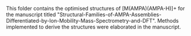 This folder contains the optimised structures of [M(AMPA)(AMPA-H)]+ for the manuscript titled "Structural-Families-of-AMPA-Assemblies-Differentiated-by-Ion-Mobility-Mass-Spectrometry-and-DFT".
Methods implemented to derive the structures were elaborated in the manuscript. 
